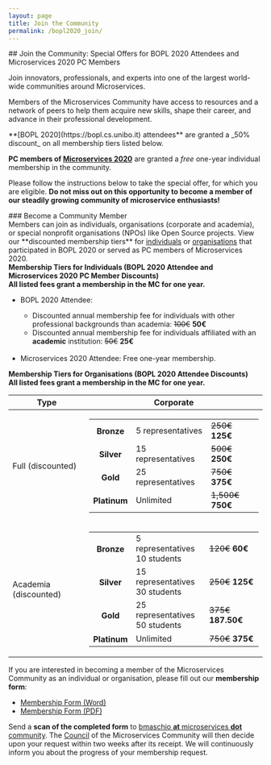 ```yaml
---
layout: page
title: Join the Community
permalink: /bopl2020_join/
---
```


<div class="container">
<div class="row">
<div class="col-xs-12" markdown="1">

<div class="section-title" markdown="1">
## Join the Community: Special Offers for BOPL 2020 Attendees and Microservices 2020 PC Members
</div>

Join innovators, professionals, and experts into one of the largest world-wide communities around Microservices.

Members of the Microservices Community have access to resources and a network of peers to help them acquire new skills, shape their career, and advance in their professional development.

<div class="alert alert-success" role="alert" markdown="1">
**[BOPL 2020](https://bopl.cs.unibo.it) attendees** are granted a _50% discount_ on all membership tiers listed below.

**PC members of [Microservices 2020](https://www.conf-micro.services/2020/)** are granted a _free_ one-year individual membership in the community.

Please follow the instructions below to take the special offer, for which you are eligible. <b>Do not miss out on this opportunity to become a member of our steadily growing community of microservice enthusiasts!</b>
</div>

<div class="section-title" markdown="1">
### Become a Community Member
</div>
Members can join as individuals, organisations (corporate and academia), or special nonprofit organisations (NPOs) like Open Source projects. View our **discounted membership tiers** for
<a href="#" onclick="$('#collapseMembershipTierIndividualsTitle').trigger('click');">individuals</a>
or
<a href="#" onclick="$('#collapseMembershipTierCorporateTitle').trigger('click');"> organisations</a> that participated in BOPL 2020 or served as PC members of Microservices 2020.

  <div class="card card-body">
    <div class="panel panel-info">
        <div style="cursor: pointer;" class="panel-heading" data-toggle="collapse" href="#collapseMembershipTierIndividuals" aria-expanded="false" aria-controls="collapseMembershipTierIndividuals" id="collapseMembershipTierIndividualsTitle" onclick="$(this).find('i').toggle();">
        <strong><i class="fa fa-angle-right" aria-hidden="true"></i> Membership Tiers for Individuals (BOPL 2020 Attendee and Microservices 2020 PC Member Discounts)</strong>
        </div>
        <div class="panel-body collapse" id="collapseMembershipTierIndividuals">
            <b>All listed fees grant a membership in the MC for one year.</b>
            <ul>
                <li>BOPL 2020 Attendee:</li>
                <ul>
                    <li>Discounted annual membership fee for individuals with other professional backgrounds than academia: <s>100€</s> <strong>50€</strong></li>
                    <li>Discounted annual membership fee for individuals affiliated with an <strong>academic</strong> institution: <s>50€</s> <strong>25€</strong></li>
                </ul>
                <br/>
                <li>Microservices 2020 Attendee: Free one-year membership.</li>
            </ul>
        </div>
    </div>
  </div>

  <div class="card card-body">
    <div class="panel panel-info">
        <div class="panel-heading" style="cursor: pointer;" data-toggle="collapse" href="#collapseMembershipTierCorporate" aria-expanded="false" aria-controls="collapseMembershipTierCorporate" id="collapseMembershipTierCorporateTitle" onclick="$(this).find('i').toggle();">
        <strong><i class="fa fa-angle-right" aria-hidden="true"></i> Membership Tiers for Organisations (BOPL 2020 Attendee Discounts)</strong></div>
            <div class="panel-body collapse" id="collapseMembershipTierCorporate" >
    <style>
.table-borderless > tbody > tr > td,
.table-borderless > tbody > tr > th,
.table-borderless > tfoot > tr > td,
.table-borderless > tfoot > tr > th,
.table-borderless > thead > tr > td,
.table-borderless > thead > tr > th {
    border: none;
}
</style>
<b>All listed fees grant a membership in the MC for one year.</b>
<div style="margin: 10px 0;">
<table class="table">
  <thead>
    <tr>
      <th scope="col">Type</th>
      <th scope="col">Corporate</th>
    </tr>
  </thead>
  <tbody>
    <tr>
      <td scope="row" >Full (discounted)</td>
      <td>
        <table class="table table-borderless">
          <tbody>
            <tr>
              <th>Bronze</th>
              <td>5 representatives</td>
              <td><s>250€</s> <strong>125€</strong></td>
            </tr>
            <tr>
              <th>Silver</th>
              <td>15 representatives</td>
              <td><s>500€</s> <strong>250€</strong></td>
            </tr>
            <tr>
              <th>Gold</th>
              <td>25 representatives</td>
              <td><s>750€</s> <strong>375€</strong></td>
            </tr>
            <tr>
              <th>Platinum</th>
              <td>Unlimited</td>
              <td><s>1,500€</s> <strong>750€</strong></td>
            </tr>
          </tbody>
        </table>
    </td>
    </tr>
    <tr>
      <td scope="row" >Academia (discounted)</td>
      <td>
        <table class="table table-borderless">
          <tbody>
            <tr>
              <th>Bronze</th>
              <td>5 representatives<br/>10 students</td>
              <td><s>120€</s> <strong>60€</strong></td>
            </tr>
            <tr>
              <th>Silver</th>
              <td>15 representatives<br/>30 students</td>
              <td><s>250€</s> <strong>125€</strong></td>
            </tr>
            <tr>
              <th>Gold</th>
              <td>25 representatives<br/>50 students</td>
              <td><s>375€</s> <strong>187.50€</strong></td>
            </tr>
            <tr>
              <th>Platinum</th>
              <td>Unlimited</td>
              <td><s>750€</s> <strong>375€</strong></td>
            </tr>
          </tbody>
        </table>
    </td>
    </tr>
  </tbody>
</table>
</div>
</div>
</div>
</div>

If you are interested in becoming a member of the Microservices Community as an individual or organisation, please fill out our <b>membership form</b>:
- [Membership Form (Word)](/MC_Membership_Form_BOPL.docx)
- [Membership Form (PDF)](/MC_Membership_Form_BOPL.pdf)

Send a <b>scan of the completed form</b> to <a href>bmaschio <b>at</b> microservices <b>dot</b> community</a>. The [Council](/boards) of the Microservices Community
will then decide upon your request within two weeks after its receipt. We will continuously inform you about the progress of your membership request.
